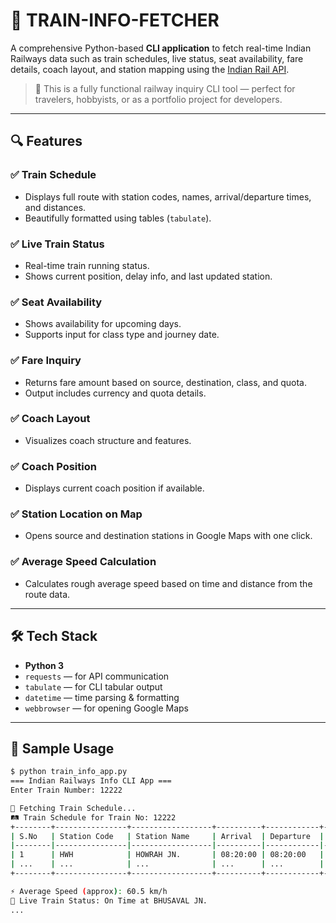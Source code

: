 # 🚆 TRAIN-INFO-FETCHER

A comprehensive Python-based **CLI application** to fetch real-time Indian Railways data such as train schedules, live status, seat availability, fare details, coach layout, and station mapping using the [Indian Rail API](https://indianrailapi.com/).

> 🔧 This is a fully functional railway inquiry CLI tool — perfect for travelers, hobbyists, or as a portfolio project for developers.

---

## 🔍 Features

### ✅ **Train Schedule**
- Displays full route with station codes, names, arrival/departure times, and distances.
- Beautifully formatted using tables (`tabulate`).

### ✅ **Live Train Status**
- Real-time train running status.
- Shows current position, delay info, and last updated station.

### ✅ **Seat Availability**
- Shows availability for upcoming days.
- Supports input for class type and journey date.

### ✅ **Fare Inquiry**
- Returns fare amount based on source, destination, class, and quota.
- Output includes currency and quota details.

### ✅ **Coach Layout**
- Visualizes coach structure and features.

### ✅ **Coach Position**
- Displays current coach position if available.

### ✅ **Station Location on Map**
- Opens source and destination stations in Google Maps with one click.

### ✅ **Average Speed Calculation**
- Calculates rough average speed based on time and distance from the route data.

---

## 🛠️ Tech Stack

- **Python 3**
- `requests` — for API communication
- `tabulate` — for CLI tabular output
- `datetime` — time parsing & formatting
- `webbrowser` — for opening Google Maps

---

## 🧪 Sample Usage

```bash
$ python train_info_app.py
=== Indian Railways Info CLI App ===
Enter Train Number: 12222

📅 Fetching Train Schedule...
🛤️ Train Schedule for Train No: 12222
+--------+----------------+------------------+----------+------------+----------------+
| S.No   | Station Code   | Station Name     | Arrival  | Departure  | Distance (km)  |
|--------|----------------|------------------|----------|------------|----------------|
| 1      | HWH            | HOWRAH JN.       | 08:20:00 | 08:20:00   | 0              |
| ...    | ...            | ...              | ...      | ...        | ...            |
+--------+----------------+------------------+----------+------------+----------------+

⚡ Average Speed (approx): 60.5 km/h
🚆 Live Train Status: On Time at BHUSAVAL JN.
...
